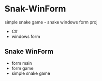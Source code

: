 # Snak-WinForm
simple snake game -
snake windows form proj
- C#
- windows form

## Snake WinForm
- form main
- form game
- simple snake game
